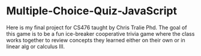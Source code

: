 # Multiple-Choice-Quiz-JavaScript
Here is my final project for CS476 taught by Chris Tralie Phd. The goal of this game
is to be a fun ice-breaker cooperative trivia game where the class works together to review concepts
they learned either on their own or in linear alg or calculus III.

